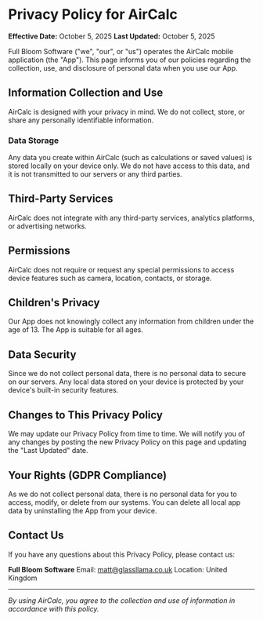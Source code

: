 # Privacy Policy for AirCalc

**Effective Date:** October 5, 2025
**Last Updated:** October 5, 2025

Full Bloom Software ("we", "our", or "us") operates the AirCalc mobile application (the "App"). This page informs you of our policies regarding the collection, use, and disclosure of personal data when you use our App.

## Information Collection and Use

AirCalc is designed with your privacy in mind. We do not collect, store, or share any personally identifiable information.

### Data Storage

Any data you create within AirCalc (such as calculations or saved values) is stored locally on your device only. We do not have access to this data, and it is not transmitted to our servers or any third parties.

## Third-Party Services

AirCalc does not integrate with any third-party services, analytics platforms, or advertising networks.

## Permissions

AirCalc does not require or request any special permissions to access device features such as camera, location, contacts, or storage.

## Children's Privacy

Our App does not knowingly collect any information from children under the age of 13. The App is suitable for all ages.

## Data Security

Since we do not collect personal data, there is no personal data to secure on our servers. Any local data stored on your device is protected by your device's built-in security features.

## Changes to This Privacy Policy

We may update our Privacy Policy from time to time. We will notify you of any changes by posting the new Privacy Policy on this page and updating the "Last Updated" date.

## Your Rights (GDPR Compliance)

As we do not collect personal data, there is no personal data for you to access, modify, or delete from our systems. You can delete all local app data by uninstalling the App from your device.

## Contact Us

If you have any questions about this Privacy Policy, please contact us:

**Full Bloom Software**
Email: matt@glassllama.co.uk
Location: United Kingdom

---

*By using AirCalc, you agree to the collection and use of information in accordance with this policy.*
